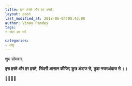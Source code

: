 ```yaml
---
title: इस हफ्ते और हर हफ्ते,
layout: post
last_modified_at: 2018-06-04T08:42:00
author: Vinay Pandey
tags:
- सोम का मर्म

categories:
- लघु
---
```

शुभ सोमवार,

**इस हफ्ते और हर हफ्ते,**
**जिंदगी आसान कीजिए**
**कुछ अंदाज से,**
**कुछ नजरअंदाज से ।।**

🙏🌷🌷🙏



